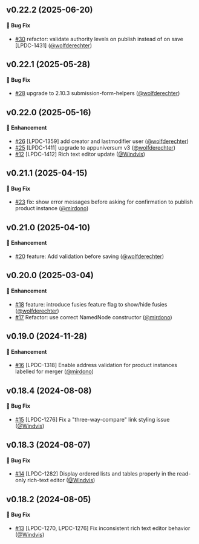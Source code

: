 ## v0.22.2 (2025-06-20)
#### :bug: Bug Fix
* [#30](https://github.com/lblod/frontend-lpdc/pull/30) refactor: validate authority levels on publish instead of on save [LPDC-1431] ([@wolfderechter](https://github.com/wolfderechter))

## v0.22.1 (2025-05-28)
#### :bug: Bug Fix
* [#28](https://github.com/lblod/frontend-lpdc/pull/28) upgrade to 2.10.3 submission-form-helpers ([@wolfderechter](https://github.com/wolfderechter))

## v0.22.0 (2025-05-16)
#### :rocket: Enhancement
* [#26](https://github.com/lblod/frontend-lpdc/pull/26) [LPDC-1359] add creator and lastmodifier user ([@wolfderechter](https://github.com/wolfderechter))
* [#25](https://github.com/lblod/frontend-lpdc/pull/25) [LPDC-1411] upgrade to appuniversum v3 ([@wolfderechter](https://github.com/wolfderechter))
* [#12](https://github.com/lblod/frontend-lpdc/pull/12) [LPDC-1412] Rich text editor update ([@Windvis](https://github.com/Windvis))

## v0.21.1 (2025-04-15)
#### :bug: Bug Fix
* [#23](https://github.com/lblod/frontend-lpdc/pull/23) fix: show error messages before asking for confirmation to publish product instance ([@mirdono](https://github.com/mirdono))

## v0.21.0 (2025-04-10)

#### :rocket: Enhancement
* [#20](https://github.com/lblod/frontend-lpdc/pull/20) feature: Add validation before saving ([@wolfderechter](https://github.com/wolfderechter))

## v0.20.0 (2025-03-04)

#### :rocket: Enhancement
* [#18](https://github.com/lblod/frontend-lpdc/pull/18) feature: introduce fusies feature flag to show/hide fusies ([@wolfderechter](https://github.com/wolfderechter))
* [#17](https://github.com/lblod/frontend-lpdc/pull/17) Refactor: use correct NamedNode constructor ([@mirdono](https://github.com/mirdono))

## v0.19.0 (2024-11-28)
#### :rocket: Enhancement
* [#16](https://github.com/lblod/frontend-lpdc/pull/16) [LPDC-1318] Enable address validation for product instances labelled for merger ([@mirdono](https://github.com/mirdono))

## v0.18.4 (2024-08-08)
#### :bug: Bug Fix
* [#15](https://github.com/lblod/frontend-lpdc/pull/15) [LPDC-1276] Fix a "three-way-compare" link styling issue ([@Windvis](https://github.com/Windvis))

## v0.18.3 (2024-08-07)
#### :bug: Bug Fix
* [#14](https://github.com/lblod/frontend-lpdc/pull/14) [LPDC-1282] Display ordered lists and tables properly in the read-only rich-text editor ([@Windvis](https://github.com/Windvis))

## v0.18.2 (2024-08-05)
#### :bug: Bug Fix
* [#13](https://github.com/lblod/frontend-lpdc/pull/13) [LPDC-1270, LPDC-1276] Fix inconsistent rich text editor behavior ([@Windvis](https://github.com/Windvis))
